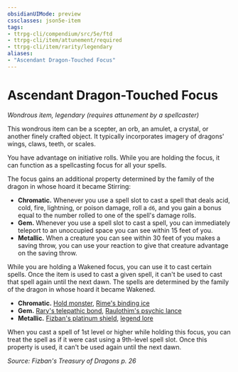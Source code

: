 ```yaml
---
obsidianUIMode: preview
cssclasses: json5e-item
tags:
- ttrpg-cli/compendium/src/5e/ftd
- ttrpg-cli/item/attunement/required
- ttrpg-cli/item/rarity/legendary
aliases: 
- "Ascendant Dragon-Touched Focus"
---
```

# Ascendant Dragon-Touched Focus
*Wondrous item, legendary (requires attunement by a spellcaster)*  



This wondrous item can be a scepter, an orb, an amulet, a crystal, or another finely crafted object. It typically incorporates imagery of dragons' wings, claws, teeth, or scales.

You have advantage on initiative rolls. While you are holding the focus, it can function as a spellcasting focus for all your spells.

The focus gains an additional property determined by the family of the dragon in whose hoard it became Stirring:

- **Chromatic.** Whenever you use a spell slot to cast a spell that deals acid, cold, fire, lightning, or poison damage, roll a `d6`, and you gain a bonus equal to the number rolled to one of the spell's damage rolls.  
- **Gem.** Whenever you use a spell slot to cast a spell, you can immediately teleport to an unoccupied space you can see within 15 feet of you.  
- **Metallic.** When a creature you can see within 30 feet of you makes a saving throw, you can use your reaction to give that creature advantage on the saving throw.  

While you are holding a Wakened focus, you can use it to cast certain spells. Once the item is used to cast a given spell, it can't be used to cast that spell again until the next dawn. The spells are determined by the family of the dragon in whose hoard it became Wakened.

- **Chromatic.** [Hold monster](Інструменти%20ДМ/CLI/spells/hold-monster-xphb.md), [Rime's binding ice](Інструменти%20ДМ/CLI/spells/rimes-binding-ice-ftd.md)  
- **Gem.** [Rary's telepathic bond](Інструменти%20ДМ/CLI/spells/rarys-telepathic-bond-xphb.md), [Raulothim's psychic lance](Інструменти%20ДМ/CLI/spells/raulothims-psychic-lance-ftd.md)  
- **Metallic.** [Fizban's platinum shield](Інструменти%20ДМ/CLI/spells/fizbans-platinum-shield-ftd.md), [legend lore](Інструменти%20ДМ/CLI/spells/legend-lore-xphb.md)  

When you cast a spell of 1st level or higher while holding this focus, you can treat the spell as if it were cast using a 9th-level spell slot. Once this property is used, it can't be used again until the next dawn.

*Source: Fizban's Treasury of Dragons p. 26*